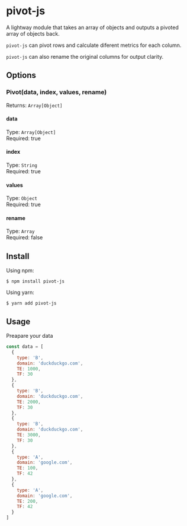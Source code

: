 # pivot-js

A lightway module that takes an array of objects and outputs a pivoted array of objects back.

`pivot-js` can pivot rows and calculate diferent metrics for each column.

`pivot-js` can also rename the original columns for output clarity.

## Options

### Pivot(data, index, values, rename)

Returns: `Array[Object]`

#### data

Type: `Array[Object]`<br />
Required: true

#### index

Type: `String`<br />
Required: true

#### values

Type: `Object`<br />
Required: true

#### rename

Type: `Array`<br />
Required: false
<br />

## Install

Using npm:

```console
$ npm install pivot-js
```

Using yarn:

```console
$ yarn add pivot-js
```

## Usage

Preapare your data

```js
const data = [
  {
    type: 'B',
    domain: 'duckduckgo.com',
    TE: 1000,
    TF: 30
  },
  {
    type: 'B',
    domain: 'duckduckgo.com',
    TE: 2000,
    TF: 30
  },
  {
    type: 'B',
    domain: 'duckduckgo.com',
    TE: 3000,
    TF: 30
  },
  {
    type: 'A',
    domain: 'google.com',
    TE: 100,
    TF: 42
  },
  {
    type: 'A',
    domain: 'google.com',
    TE: 200,
    TF: 42
  }
]
```
